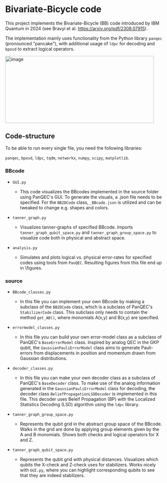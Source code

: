 # Bivariate-Bicycle code
This project implements the Bivariate-Bicycle (BB) code introduced by IBM Quantum in 2024 (see Bravyi et al. https://arxiv.org/pdf/2308.07915).

The implementation mainly uses functionality from the Python library `panqec` (pronounced "pancake"), with additional usage of `ldpc` for decoding and `bposd` to extract logical operators. 

<img width="475.2" height="213.6" alt="image" src="https://github.com/user-attachments/assets/058833f8-9132-45b1-8462-0bf013b55ce0" />

## **Code-structure**
To be able to run every single file, you need the following libraries:

`panqec`, `bposd`, `ldpc`, `tqdm`, `networkx`, `numpy`, `scipy`, `matplotlib`.

### BBcode
- `GUI.py`
    - This code visualizes the BBcodes implemented in the source folder using PanQEC's GUI. To generate the visuals, a .json file needs to be specified. For the `BB2DCode` class,  `_BBcode.json` is utilized and can be tweaked to change e.g. shapes and colors. 

- `tanner_graph.py`
    - Visualizes tanner-graphs of specified BBcode. Imports `tanner_graph_qubit_space.py` and `tanner_graph_group_space.py` to visualize code both in physical and abstract space.

- `analysis.py`
    - Simulates and plots logical vs. physical error-rates for specified codes using tools from `PanQEC`. Resulting figures from this file end up in \figures.

### source
- `BBcode_classes.py` 
    - In this file you can implement your own BBcode by making a subclass of the `BB2DCode` class, which is a subclass of PanQEC's `StabilizerCode` class. This subclass only needs to contain the method `get_AB()`, where monomials A(x,y) and B(x,y) are specified.

- `errormodel_classes.py`
    - In this file you can build your own error-model class as a subclass of PanQEC's `BaseErrorModel` class. Inspired by analog QEC in the GKP qubit, the `GaussianPauliErrorModel` class aims to generate Pauli-errors from displacements in position and momentum drawn from Gaussian distributions. 

- `decoder_classes.py`
    - In this file you can make your own decoder class as a subclass of PanQEC's `BaseDecoder` class. To make use of the analog information generated in the `GaussianPauliErrorModel` class for decoding, the decoder class `BeliefPropagationLSDDecoder` is implemented in this file. This decoder uses Beleif Propagation (BP) with the Localized Statistics Decoding (LSD) algorithm using the `ldpc` library. 

- `tanner_graph_group_space.py`
    - Represents the qubit grid in the abstract group space of the BBcode. Walks in the grid are done by applying group elements given by the A and B monomials. Shows both checks and logical operators for X and Z. 

- `tanner_graph_qubit_space.py`
    - Represents the qubit grid with physical distances. Visualizes which qubits the X-check and Z-check uses for stabilizers. Works nicely with `GUI.py`, where you can highlight corresponding qubits to see that they are indeed stabilizers. 